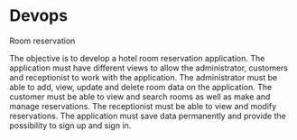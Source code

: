 # Devops
Room reservation


The objective is to develop a hotel room reservation application. The application must have different views to allow the administrator, customers and receptionist to work with the application. The administrator must be able to add, view, update and delete room data on the application. The customer must be able to view and search rooms as well as make and manage reservations. The receptionist must be able to view and modify reservations. The application must save data permanently and provide the possibility to sign up and sign in. 

    
